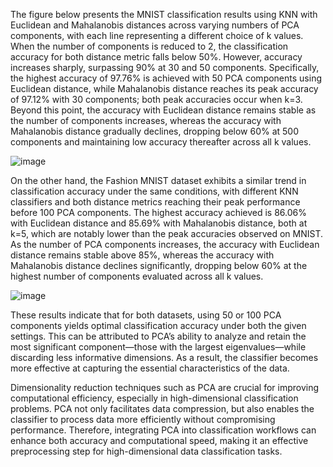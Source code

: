 The figure below presents the MNIST classification results using KNN with Euclidean and Mahalanobis distances across varying numbers of PCA components, with each line representing a different choice of k values. When the number of components is reduced to 2, the classification accuracy for both distance metric falls below 50%. However, accuracy increases sharply, surpassing 90% at 30 and 50 components. Specifically, the highest accuracy of 97.76% is achieved with 50 PCA components using Euclidean distance, while Mahalanobis distance reaches its peak accuracy of 97.12% with 30 components; both peak accuracies occur when k=3. Beyond this point, the accuracy with Euclidean distance remains stable as the number of components increases, whereas the accuracy with Mahalanobis distance gradually declines, dropping below 60% at 500 components and maintaining low accuracy thereafter across all k values.

![image](https://github.com/user-attachments/assets/ce9ff66c-620b-469a-9164-d1f79d049f83)


On the other hand, the Fashion MNIST dataset exhibits a similar trend in classification accuracy under the same conditions, with different KNN classifiers and both distance metrics reaching their peak performance before 100 PCA components. The highest accuracy achieved is 86.06% with Euclidean distance and 85.69% with Mahalanobis distance, both at k=5, which are notably lower than the peak accuracies observed on MNIST. As the number of PCA components increases, the accuracy with Euclidean distance remains stable above 85%, whereas the accuracy with Mahalanobis distance declines significantly, dropping below 60% at the highest number of components evaluated across all k values.

![image](https://github.com/user-attachments/assets/87789623-aaca-4470-9aa2-ae4789187d5f)

These results indicate that for both datasets, using 50 or 100 PCA components yields optimal classification accuracy under both the given settings. This can be attributed to PCA’s ability to analyze and retain the most significant component—those with the largest eigenvalues—while discarding less informative dimensions. As a result, the classifier becomes more effective at capturing the essential characteristics of the data.

Dimensionality reduction techniques such as PCA are crucial for improving computational efficiency, especially in high-dimensional classification problems. PCA not only facilitates data compression, but also enables the classifier to process data more efficiently without compromising performance. Therefore, integrating PCA into classification workflows can enhance both accuracy and computational speed, making it an effective preprocessing step for high-dimensional data classification tasks.
